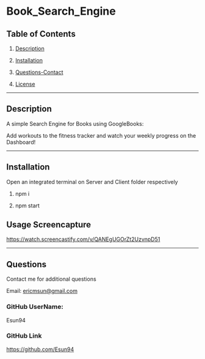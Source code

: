 # Book_Search_Engine

## Table of Contents

1. [Description](#description)

2. [Installation](#installation)

3. [Questions-Contact](#questions)

4. [License](#license)

----

## Description

A simple Search Engine for Books using GoogleBooks:

Add workouts to the fitness tracker and watch your weekly progress on the Dashboard!

----

## Installation

Open an integrated terminal on Server and Client folder respectively
  
1. npm i

2. npm start 


## Usage Screencapture

https://watch.screencastify.com/v/QANEgUGOrZt2UzvnpD51


----

## Questions

Contact me for additional questions

Email: ericmsun@gmail.com

### GitHub UserName:

Esun94

### GitHub Link

https://github.com/Esun94